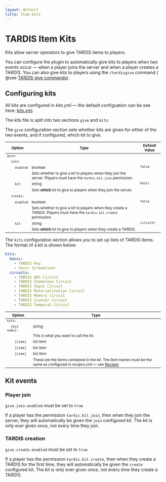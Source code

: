 ```yaml
---
layout: default
title: Item Kits
---
```


# TARDIS Item Kits

Kits allow server operators to give TARDIS items to players.

You can configure the plugin to automatically give kits to players when two events occur — when a player joins the
server and when a player creates a TARDIS. You can also give kits to players using the `/tardisgive` command (
@see [TARDIS give commands](give-commands.html)).

## Configuring kits

All kits are configured in _kits.yml_ — the default configuation can be see
here: [kits.yml](https://github.com/eccentricdevotion/TARDIS/blob/2.7/src/main/resources/kits.yml).

The kits file is split into two sections `give` and `kits`:

<style type="text/css">
			table, table code { font-size:85%; }
			td { vertical-align:top; }
			td.noborder { border-bottom: none; }
			tr.coption { background-color: #eee; }
		</style>

The `give` configuration section sets whether kits are given for either of the two events, and if configured, which kit
to give.

| Option                                                    | Type                                                                                                                   | Default Value |
|-----------------------------------------------------------|------------------------------------------------------------------------------------------------------------------------|---------------|
| `give:`                                                   |
| &nbsp;&nbsp;&nbsp;&nbsp;`join:`                           | &nbsp;                                                                                                                 |
| &nbsp;&nbsp;&nbsp;&nbsp;&nbsp;&nbsp;&nbsp;&nbsp;`enabled` | boolean                                                                                                                | `false`       |
| &nbsp;                                                    | Sets whether to give a kit to players when they join the server. Players must have the `tardis.kit.join` permission.   |
| &nbsp;&nbsp;&nbsp;&nbsp;&nbsp;&nbsp;&nbsp;&nbsp;`kit`     | string                                                                                                                 | `basic`       |
| &nbsp;                                                    | Sets **which** kit to give to players when they join the server.                                                       |
| &nbsp;&nbsp;&nbsp;&nbsp;`create:`                         | &nbsp;                                                                                                                 |
| &nbsp;&nbsp;&nbsp;&nbsp;&nbsp;&nbsp;&nbsp;&nbsp;`enabled` | boolean                                                                                                                | `false`       |
| &nbsp;                                                    | Sets whether to give a kit to players when they create a TARDIS. Players must have the `tardis.kit.create` permission. |
| &nbsp;&nbsp;&nbsp;&nbsp;&nbsp;&nbsp;&nbsp;&nbsp;`kit`     | string                                                                                                                 | `circuits`    |
| &nbsp;                                                    | Sets **which** kit to give to players when they create a TARDIS.                                                       |

The `kits` configuration section allows you to set up lists of TARDIS items. The format of a kit is shown below:

```yaml
kits:
  basic:
    - TARDIS Key
    - Sonic Screwdriver
  circuits:
    - TARDIS ARS Circuit
    - TARDIS Chameleon Circuit
    - TARDIS Input Circuit
    - TARDIS Materialisation Circuit
    - TARDIS Memory Circuit
    - TARDIS Scanner Circuit
    - TARDIS Temporal Circuit
```

| Option                                                   | Type                                                                                                                                   |
|----------------------------------------------------------|----------------------------------------------------------------------------------------------------------------------------------------|
| `kits:`                                                  |                                                                                                                                        |
| &nbsp;&nbsp;&nbsp;&nbsp;`[kit name]:`                    | string                                                                                                                                 |
| &nbsp;                                                   | This is what you want to call the kit.                                                                                                 |
| &nbsp;&nbsp;&nbsp;&nbsp;&nbsp;&nbsp;&nbsp;&nbsp;`[item]` | list item                                                                                                                              |
| &nbsp;&nbsp;&nbsp;&nbsp;&nbsp;&nbsp;&nbsp;&nbsp;`[item]` | list item                                                                                                                              |
| &nbsp;&nbsp;&nbsp;&nbsp;&nbsp;&nbsp;&nbsp;&nbsp;`[item]` | list item                                                                                                                              |
| &nbsp;                                                   | These are the items contained in the kit. The item names must be the same as configured in _recipes.yml_ — see [Recipes](recipes.html) |

## Kit events

### Player join

`give.join.enabled` must be set to `true`

If a player has the permission `tardis.kit.join`, then when they join the server, they will automatically be given
the `join` configured kit. The kit is only ever given once, not every time they join.

### TARDIS creation

`give.create.enabled` must be set to `true`

If a player has the permission `tardis.kit.create`, then when they create a TARDIS for the first time, they will
automatically be given the `create` configured kit. The kit is only ever given once, not every time they create a
TARDIS.
